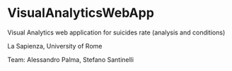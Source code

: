# VisualAnalyticsWebApp
Visual Analytics web application for suicides rate (analysis and conditions)

La Sapienza, University of Rome

Team: Alessandro Palma, Stefano Santinelli
